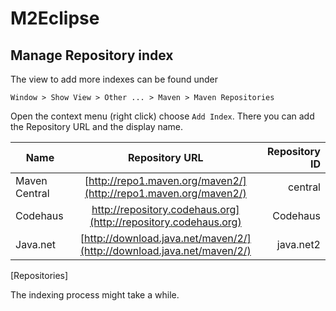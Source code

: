 # M2Eclipse #

## Manage Repository index ##

The view to add more indexes can be found under

`Window > Show View > Other ... > Maven > Maven Repositories`

Open the context menu (right click) choose `Add Index`. There you can add the Repository URL and the display name.

Name  | Repository URL | Repository ID |
 ------------ | :-----------: | -----------: |
Maven Central | [http://repo1.maven.org/maven2/](http://repo1.maven.org/maven2/) | central |
Codehaus | http://repository.codehaus.org](http://repository.codehaus.org)| Codehaus |
Java.net | [http://download.java.net/maven/2/](http://download.java.net/maven/2/) | java.net2 |
[Repositories]

The indexing process might take a while.